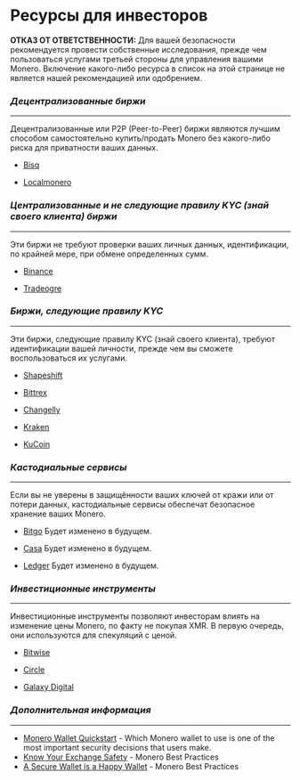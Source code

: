 # Ресурсы для инвесторов  

**ОТКАЗ ОТ ОТВЕТСТВЕННОСТИ:** Для вашей безопасности рекомендуется провести собственные исследования, прежде чем пользоваться услугами третьей стороны для управления вашими Monero. Включение какого-либо ресурса в список на этой странице не является нашей рекомендацией или одобрением.  

### _Децентрализованные биржи_
---

Децентрализованные или P2P (Peer-to-Peer) биржи являются лучшим способом самостоятельно купить/продать Monero без какого-либо риска для приватности ваших данных.

- [Bisq](https://bisq.network/)

- [Localmonero](https://localmonero.co/)

### _Централизованные и не следующие правилу KYC (знай своего клиента) биржи_
---

Эти биржи не требуют проверки ваших личных данных, идентификации, по крайней мере, при обмене определенных сумм.

- [Binance](https://www.binance.com/en)

- [Tradeogre](https://tradeogre.com/)

### _Биржи, следующие правилу KYC_
---

Эти биржи, следующие правилу KYC (знай своего клиента), требуют идентификации вашей личности, прежде чем вы сможете воспользоваться их услугами.

- [Shapeshift](https://shapeshift.io/)

- [Bittrex](https://international.bittrex.com/)

- [Changelly](https://changelly.com/)

- [Kraken](https://www.kraken.com/)

- [KuCoin](https://www.kucoin.com/)

### _Кастодиальные сервисы_
---

Если вы не уверены в защищённости ваших ключей от кражи или от потери данных, кастодиальные сервисы обеспечат безопасное хранение ваших Monero.

- [Bitgo](https://www.bitgo.com/)
Будет изменено в будущем.

- [Casa](https://keys.casa/)
Будет изменено в будущем.

- [Ledger](https://www.ledger.com/vault)
Будет изменено в будущем.

### _Инвестиционные инструменты_
---

Инвестиционные инструменты позволяют инвесторам влиять на изменение цены Monero, по факту не покупая XMR. В первую очередь, они используются для спекуляций с ценой.

- [Bitwise](https://www.bitwiseinvestments.com/)

- [Circle](https://www.circle.com/co/)

- [Galaxy Digital](https://www.galaxydigital.io/)

### _Дополнительная информация_
---

- [Monero Wallet Quickstart](https://www.monerooutreach.org/stories/monero-wallet-quickstart.html) - Which Monero wallet to use is one of the most important security decisions that users make.
- [Know Your Exchange Safety](https://www.monerooutreach.org/monero_best_practices/know-your-exchange-safety.html) - Monero Best Practices
- [A Secure Wallet is a Happy Wallet](https://www.monerooutreach.org/monero_best_practices/a-secure-wallet-is-a-happy-wallet.html) - Monero Best Practices
